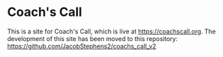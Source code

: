 # Coach's Call
This is a site for Coach's Call, which is live at https://coachscall.org. The development of this site has been moved to this repository: https://github.com/JacobStephens2/coachs_call_v2
